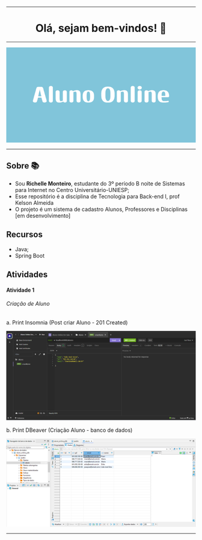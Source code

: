<hr>

 <div align=center>

# Olá, sejam bem-vindos! :wave:

<hr>

![](api/src/assets/banner_Aluno_Online.png)

 <hr>

 </div>

## Sobre :books:
- Sou **Richelle Monteiro**, estudante do 3º período B noite de Sistemas para Internet no Centro Universitário-UNIESP;
- Esse repositório é a disciplina de Tecnologia para Back-end I, prof Kelson Almeida
- O projeto é um sistema de cadastro Alunos, Professores e Disciplinas [em desenvolvimento]

## Recursos

 - Java;
 - Spring Boot

## Atividades

#### Atividade 1

###### Criação de Aluno

a. Print Insomnia (Post criar Aluno - 201 Created)

<div align="center">

![](api/src/assets/printInsomnia.PNG)

</div>

b. Print DBeaver (Criação Aluno - banco de dados)
<div align="center">

![](api/src/assets/printDBeaver.PNG)

</div>

<hr>
